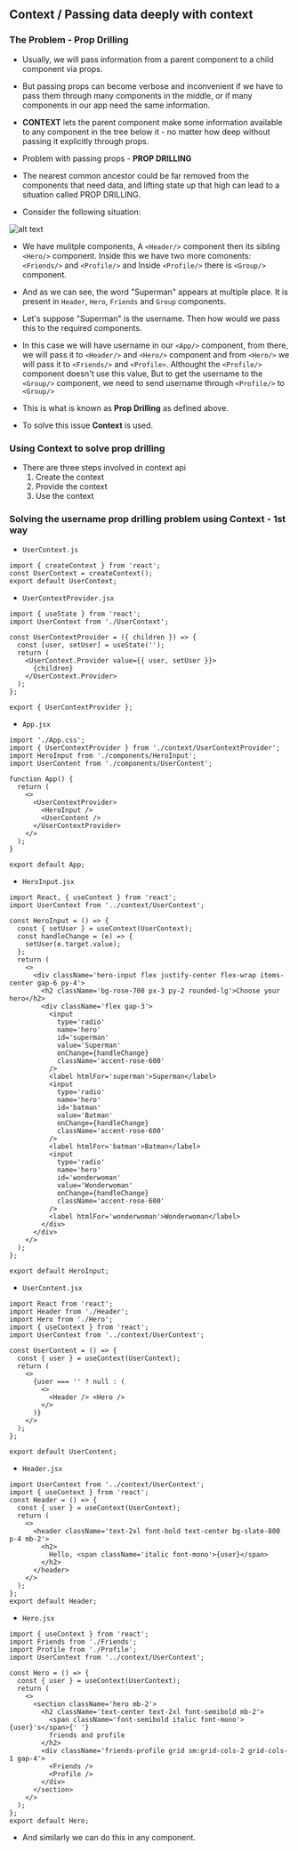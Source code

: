 ## Context / Passing data deeply with context

### The Problem - Prop Drilling

- Usually, we will pass information from a parent component to a child component via props.
- But passing props can become verbose and inconvenient if we have to pass them through many components in the middle, or if many components in our app need the same information.
- **CONTEXT** lets the parent component make some information available to any component in the tree below it - no matter how deep without passing it explicitly through props.

- Problem with passing props - **PROP DRILLING**
- The nearest common ancestor could be far removed from the components that need data, and lifting state up that high can lead to a situation called PROP DRILLING.

- Consider the following situation:

![alt text](image-11.png)

- We have mulitple components, A `<Header/>` component then its sibling `<Hero/>` component. Inside this we have two more comonents: `<Friends/>` and `<Profile/>` and Inside `<Profile/>` there is `<Group/>` component.
- And as we can see, the word "Superman" appears at multiple place. It is present in `Header`, `Hero`, `Friends` and `Group` components.
- Let's suppose "Superman" is the username. Then how would we pass this to the required components.
- In this case we will have username in our `<App/>` component, from there, we will pass it to `<Header/>` and `<Hero/>` component and from `<Hero/>` we will pass it to `<Friends/>` and `<Profile>`. Althought the `<Profile/>` component doesn't use this value, But to get the username to the `<Group/>` component, we need to send username through `<Profile/>` to `<Group/>`

- This is what is known as **Prop Drilling** as defined above.

- To solve this issue **Context** is used.

### Using Context to solve prop drilling

- There are three steps involved in context api
  1. Create the context
  2. Provide the context
  3. Use the context

### Solving the username prop drilling problem using Context - 1st way

- `UserContext.js`

```
import { createContext } from 'react';
const UserContext = createContext();
export default UserContext;
```

- `UserContextProvider.jsx`

```
import { useState } from 'react';
import UserContext from './UserContext';

const UserContextProvider = ({ children }) => {
  const [user, setUser] = useState('');
  return (
    <UserContext.Provider value={{ user, setUser }}>
      {children}
    </UserContext.Provider>
  );
};

export { UserContextProvider };
```

- `App.jsx`

```
import './App.css';
import { UserContextProvider } from './context/UserContextProvider';
import HeroInput from './components/HeroInput';
import UserContent from './components/UserContent';

function App() {
  return (
    <>
      <UserContextProvider>
        <HeroInput />
        <UserContent />
      </UserContextProvider>
    </>
  );
}

export default App;
```

- `HeroInput.jsx`

```
import React, { useContext } from 'react';
import UserContext from '../context/UserContext';

const HeroInput = () => {
  const { setUser } = useContext(UserContext);
  const handleChange = (e) => {
    setUser(e.target.value);
  };
  return (
    <>
      <div className='hero-input flex justify-center flex-wrap items-center gap-6 py-4'>
        <h2 className='bg-rose-700 px-3 py-2 rounded-lg'>Choose your hero</h2>
        <div className='flex gap-3'>
          <input
            type='radio'
            name='hero'
            id='superman'
            value='Superman'
            onChange={handleChange}
            className='accent-rose-600'
          />
          <label htmlFor='superman'>Superman</label>
          <input
            type='radio'
            name='hero'
            id='batman'
            value='Batman'
            onChange={handleChange}
            className='accent-rose-600'
          />
          <label htmlFor='batman'>Batman</label>
          <input
            type='radio'
            name='hero'
            id='wonderwoman'
            value='Wonderwoman'
            onChange={handleChange}
            className='accent-rose-600'
          />
          <label htmlFor='wonderwoman'>Wonderwoman</label>
        </div>
      </div>
    </>
  );
};

export default HeroInput;
```

- `UserContent.jsx`

```
import React from 'react';
import Header from './Header';
import Hero from './Hero';
import { useContext } from 'react';
import UserContext from '../context/UserContext';

const UserContent = () => {
  const { user } = useContext(UserContext);
  return (
    <>
      {user === '' ? null : (
        <>
          <Header /> <Hero />
        </>
      )}
    </>
  );
};

export default UserContent;
```

- `Header.jsx`

```
import UserContext from '../context/UserContext';
import { useContext } from 'react';
const Header = () => {
  const { user } = useContext(UserContext);
  return (
    <>
      <header className='text-2xl font-bold text-center bg-slate-800 p-4 mb-2'>
        <h2>
          Hello, <span className='italic font-mono'>{user}</span>
        </h2>
      </header>
    </>
  );
};
export default Header;
```

- `Hero.jsx`

```
import { useContext } from 'react';
import Friends from './Friends';
import Profile from './Profile';
import UserContext from '../context/UserContext';

const Hero = () => {
  const { user } = useContext(UserContext);
  return (
    <>
      <section className='hero mb-2'>
        <h2 className='text-center text-2xl font-semibold mb-2'>
          <span className='font-semibold italic font-mono'>{user}'s</span>{' '}
          friends and profile
        </h2>
        <div className='friends-profile grid sm:grid-cols-2 grid-cols-1 gap-4'>
          <Friends />
          <Profile />
        </div>
      </section>
    </>
  );
};
export default Hero;
```

- And similarly we can do this in any component.
